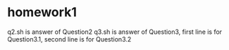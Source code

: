 # homework1
q2.sh is answer of Question2
 q3.sh is answer of Question3, first line is for Question3.1, second line is for Question3.2
